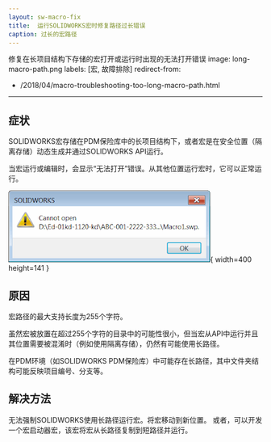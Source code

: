 ```yaml
---
layout: sw-macro-fix
title:  运行SOLIDWORKS宏时修复路径过长错误
caption: 过长的宏路径
---
```

 修复在长项目结构下存储的宏打开或运行时出现的无法打开错误
image: long-macro-path.png
labels: [宏, 故障排除]
redirect-from:
  - /2018/04/macro-troubleshooting-too-long-macro-path.html
---
## 症状

SOLIDWORKS宏存储在PDM保险库中的长项目结构下，或者宏是在安全位置（隔离存储）动态生成并通过SOLIDWORKS API运行。

当宏运行或编辑时，会显示“无法打开”错误。从其他位置运行宏时，它可以正常运行。

![运行宏时出现的错误](long-macro-path.png){ width=400 height=141 }

## 原因

宏路径的最大支持长度为255个字符。

虽然宏被放置在超过255个字符的目录中的可能性很小，但当宏从API中运行并且其位置需要被混淆时（例如使用隔离存储），仍然有可能使用长路径。

在PDM环境（如SOLIDWORKS PDM保险库）中可能存在长路径，其中文件夹结构可能反映项目编号、分支等。

## 解决方法

无法强制SOLIDWORKS使用长路径运行宏。将宏移动到新位置。
或者，可以开发一个宏启动器宏，该宏将宏从长路径复制到短路径并运行。